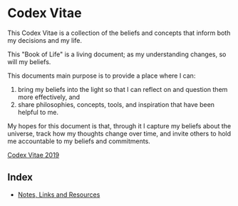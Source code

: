 # Codex Vitae
This Codex Vitae is a collection of the beliefs and concepts that inform both my decisions and my life.

This "Book of Life" is a living document; as my understanding changes, so will my beliefs.

This documents main purpose is to provide a place where I can:
  1. bring my beliefs into the light so that I can reflect on and question them more effectively, and
  2. share philosophies, concepts, tools, and inspiration that have been helpful to me.

My hopes for this document is that, through it I capture my beliefs about the universe, track how my thoughts change over time, and invite others to hold me accountable to my beliefs and commitments.

[Codex Vitae 2019](codex_vitae_2019.md)

## Index
- [Notes, Links and Resources](notes_links_resources.md)
